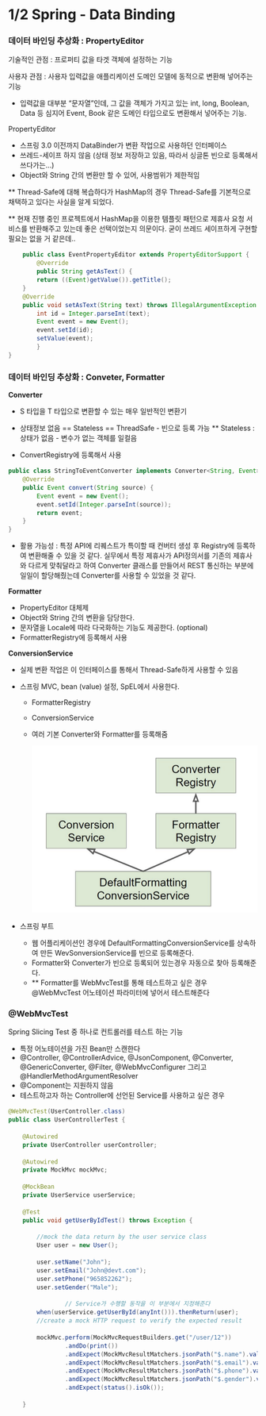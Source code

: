 # 1/2 Spring - Data Binding

### 데이터 바인딩 추상화 : PropertyEditor

기술적인 관점 : 프로퍼티 값을 타겟 객체에 설정하는 기능

사용자 관점 : 사용자 입력값을 애플리케이션 도메인 모델에 동적으로 변환해 넣어주는 기능

- 입력값을 대부분 “문자열”인데, 그 값을 객체가 가지고 있는 int, long, Boolean, Data 등 심지어 Event, Book 같은 도메인 타입으로도 변환해서 넣어주는 기능.

PropertyEditor

- 스프링 3.0 이전까지 DataBinder가 변환 작업으로 사용하던 인터페이스
- 쓰레드-세이프 하지 않음 (상태 정보 저장하고 있음, 따라서 싱글톤 빈으로 등록해서 쓰다가는...)
- Object와 String 간의 변환만 할 수 있어, 사용범위가 제한적임

** Thread-Safe에 대해 복습하다가 HashMap의 경우 Thread-Safe를 기본적으로 채택하고 있다는 사실을 알게 되었다. 

** 현재 진행 중인 프로젝트에서 HashMap을 이용한 템플릿 패턴으로 제휴사 요청 서비스를 반환해주고 있는데 좋은 선택이었는지 의문이다. 굳이 쓰레드 세이프하게 구현할 필요는 없을 거 같은데.. 

```java
	public class EventPropertyEditor extends PropertyEditorSupport {
		@Override
		public String getAsText() {
		return ((Event)getValue()).getTitle();
	}
	@Override
	public void setAsText(String text) throws IllegalArgumentException {
		int id = Integer.parseInt(text);
		Event event = new Event();
		event.setId(id);
		setValue(event);
		}
}
```

### 데이터 바인딩 추상화 : Conveter, Formatter

**Converter**

- S 타입을 T 타입으로 변환할 수 있는 매우 일반적인 변환기
- 상태정보 없음 == Stateless == ThreadSafe - 빈으로 등록 가능
** Stateless : 상태가 없음 - 변수가 없는 객체를 일컬음
    
    
- ConvertRegistry에 등록해서 사용

```java
public class StringToEventConverter implements Converter<String, Event> {
	@Override
	public Event convert(String source) {
		Event event = new Event();
		event.setId(Integer.parseInt(source));
		return event;
	}
}
```

- 활용 가능성 : 특정 API에 리퀘스트가 특이할 때 컨버터 생성 후 Registry에 등록하여 변환해줄 수 있을 것 같다. 실무에서 특정 제휴사가 API정의서를 기존의 제휴사와 다르게 맞춰달라고 하여 Converter 클래스를 만들어서 REST 통신하는 부분에 일일이 할당해줬는데 Converter를 사용할 수 있었을 것 같다.

**Formatter**

- PropertyEditor 대체제
- Object와 String 간의 변환을 담당한다.
- 문자열을 Locale에 따라 다국화하는 기능도 제공한다. (optional)
- FormatterRegistry에 등록해서 사용

**ConversionService**

- 실제 변환 작업은 이 인터페이스를 통해서 Thread-Safe하게 사용할 수 있음
- 스프링 MVC, bean (value) 설정, SpEL에서 사용한다.
    - FormatterRegistry
    - ConversionService
    - 여러 기본 Converter와 Formatter를 등록해줌
        
        ![스크린샷 2022-01-02 오후 3.57.30.png](1.png)
        
- 스프링 부트
    - 웹 어플리케이션인 경우에 DefaultFormattingConversionService를 상속하여 만든 WevSonversionService를 빈으로 등록해준다.
    - Formatter와 Converter가 빈으로 등록되어 있는경우 자동으로 찾아 등록해준다.
    - ** Formatter를 WebMvcTest를 통해 테스트하고 싶은 경우 @WebMvcTest 어노테이션 파라미터에 넣어서 테스트해준다

### @WebMvcTest

Spring Slicing Test 중 하나로 컨트롤러를 테스트 하는 기능

- 특정 어노테이션을 가진 Bean만 스캔한다
- @Controller, @ControllerAdvice, @JsonComponent, @Converter, @GenericConverter, @Filter, @WebMvcConfigurer 그리고 @HandlerMethodArgumentResolver
- @Component는 지원하지 않음
- 테스트하고자 하는 Controller에 선언된 Service를 사용하고 싶은 경우

```java
@WebMvcTest(UserController.class)
public class UserControllerTest {

    @Autowired
    private UserController userController;

    @Autowired
    private MockMvc mockMvc;

    @MockBean
    private UserService userService;

    @Test
    public void getUserByIdTest() throws Exception {

        //mock the data return by the user service class
        User user = new User();

        user.setName("John");
        user.setEmail("John@devt.com");
        user.setPhone("965852262");
        user.setGender("Male");
				
				// Service가 수행할 동작을 이 부분에서 지정해준다
        when(userService.getUserById(anyInt())).thenReturn(user);
        //create a mock HTTP request to verify the expected result

        mockMvc.perform(MockMvcRequestBuilders.get("/user/12"))
                .andDo(print())
                .andExpect(MockMvcResultMatchers.jsonPath("$.name").value("John"))
                .andExpect(MockMvcResultMatchers.jsonPath("$.email").value("John@devt.com"))
                .andExpect(MockMvcResultMatchers.jsonPath("$.phone").value("965852262"))
                .andExpect(MockMvcResultMatchers.jsonPath("$.gender").value("Male"))
                .andExpect(status().isOk());

    }
```